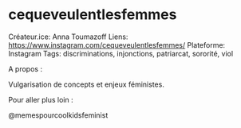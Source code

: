 # cequeveulentlesfemmes

Créateur.ice: Anna Toumazoff
Liens: https://www.instagram.com/cequeveulentlesfemmes/
Plateforme: Instagram
Tags: discriminations, injonctions, patriarcat, sororité, viol

A propos :

Vulgarisation de concepts et enjeux féministes. 

Pour aller plus loin :

@memespourcoolkidsfeminist